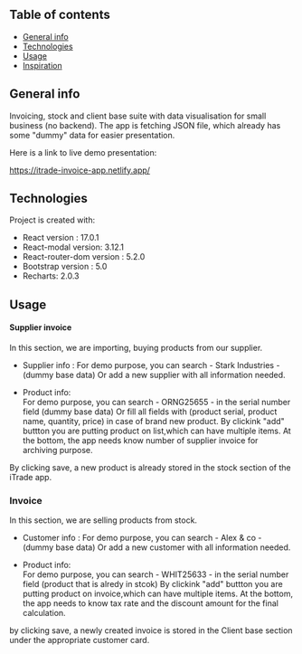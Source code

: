 ## Table of contents
* [General info](#general-info)
* [Technologies](#technologies)
* [Usage](#Usage)
* [Inspiration](#Inspiration)

## General info
Invoicing, stock and client base suite with data visualisation for small business (no backend). 
The app is fetching JSON file, which already has some "dummy" data for easier presentation.

Here is a link to live demo presentation: 

https://itrade-invoice-app.netlify.app/

## Technologies
Project is created with:
* React version : 17.0.1
* React-modal version: 3.12.1
* React-router-dom version : 5.2.0
* Bootstrap version : 5.0
* Recharts: 2.0.3

## Usage


#### Supplier invoice
In this section, we are importing, buying products from our supplier.

* Supplier info : 
For demo purpose, you can search - Stark Industries - (dummy base data)
Or add a new supplier with all information needed. 

* Product info:  
For demo purpose, you can search - ORNG25655 - in the serial number field (dummy base data)
Or fill all fields with (product serial, product name, quantity, price) in case of brand new product.
By clickink "add" buttton you are putting product on list,which can have multiple items.
At the bottom, the app needs know number of supplier invoice for archiving purpose.

By clicking save, a new product is already stored in the stock section of the iTrade app.

### Invoice
In this section, we are selling products from stock.

* Customer info : 
For demo purpose, you can search - Alex & co - (dummy base data)
Or add a new customer with all information needed. 

* Product info:  
For demo purpose, you can search - WHIT25633 - in the serial number field (product that is alredy in stcok)
By clickink "add" buttton you are putting product on invoice,which can have multiple items.
At the bottom, the app needs to know  tax rate and the discount amount for the final calculation.

by clicking save, a newly created invoice is stored in the Client base section under the appropriate customer card.

 


	

















